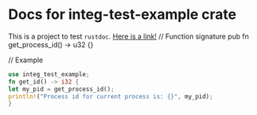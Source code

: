 # Docs for integ-test-example crate
This is a project to test `rustdoc`.
[Here is a link!](https://www.rust-lang.org)
// Function signature
pub fn get_process_id() -> u32 {}

// Example
```rust
use integ_test_example;
fn get_id() -> i32 {
let my_pid = get_process_id();
println!("Process id for current process is: {}", my_pid);
}
```